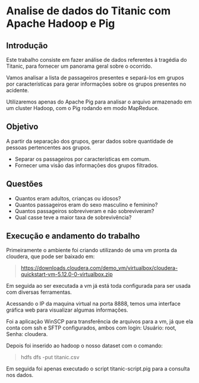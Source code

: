 # Analise de dados do Titanic com Apache Hadoop e Pig

## Introdução

Este trabalho consiste em fazer análise de dados referentes à tragédia do Titanic, para fornecer um panorama geral sobre o ocorrido.

Vamos analisar a lista de passageiros presentes e separá-los em grupos por características para gerar informações sobre os grupos presentes no acidente.

Utilizaremos apenas do Apache Pig para analisar o arquivo armazenado em um cluster Hadoop, com o Pig rodando em modo MapReduce.

## Objetivo

A partir da separação dos grupos, gerar dados sobre quantidade de pessoas pertencentes aos grupos.

* Separar os passageiros por características em comum.
* Fornecer uma visão das informações dos grupos filtrados.

## Questões

* Quantos eram adultos, crianças ou idosos?
* Quantos passageiros eram do sexo masculino e feminino?
* Quantos passageiros sobreviveram e não sobreviveram?
* Qual casse teve a maior taxa de sobrevivência?

## Execução e andamento do trabalho

Primeiramente o ambiente foi criando utilizando de uma vm pronta da cloudera, que pode ser baixado em:

>  https://downloads.cloudera.com/demo_vm/virtualbox/cloudera-quickstart-vm-5.12.0-0-virtualbox.zip

Em seguida ao ser executada a vm já está toda configurada para ser usada com diversas ferramentas.

Acessando o IP da maquina virtual na porta 8888, temos uma interface gráfica web para visualizar algumas informações.

Foi a aplicação WinSCP para transferência de arquivos para a vm, já que ela conta com ssh e SFTP configurados, ambos com login: Usuário: root, Senha: cloudera.

Depois foi inserido ao hadoop o nosso dataset com o comando:

> hdfs dfs -put titanic.csv

Em seguida foi apenas executado o script titanic-script.pig para a consulta nos dados.
